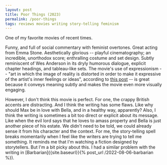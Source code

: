 ```yaml
---
layout: post
title: Poor Things (2023)
permalink: /poor-things
tags: reviews movies writing story-telling feminism
---
```


One of my favorite movies of recent times.
<!--more-->
Funny, and full of social commentary with feminist overtones.
Great acting from Emma Stone.
Aesthetically glorious -- playful cinematography; an incredible, unorthodox score; enthralling costume and set design.
Subtly reminiscent of Wes Anderson in its dryly humorous dialogue, explicit chapter headings, and tableau-like sets.
The movie's use of expressionism -- "art in which the image of reality is distorted in order to make it expressive of the artist's inner feelings or ideas", according to [this post](https://www.tate.org.uk/art/art-terms/e/expressionism#:~:text=Expressionism%20refers%20to%20art%20in,artist's%20inner%20feelings%20or%20ideas) -- is great because it conveys meaning subtly and makes the movie even more visually engaging.

However, I don't think this movie is perfect.
For one, the crappy British accents are distracting.
And I think the writing has some flaws.
Like why should Max be in love with Bella, and in a healthy way, apparently?
Also, I think the writing is sometimes a bit too direct or explicit about its message.
Like when the evil lord says that he loves to amass property and Bella is just another piece of his estate.
We didn't need to be told, we could already sense it from his character and the context.
For me, the story-telling spell breaks momentarily when I feel like the writers are trying to tell me something.
It reminds me that I'm watching a fiction designed by storytellers.
But I'm a bit picky about this.
I had a similar problem with the writing in [Barbarian]{{site.baseurl}}{% post_url /2022-08-06-barbarian %}).